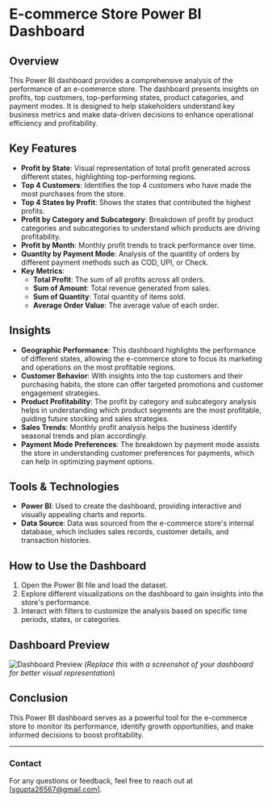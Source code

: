 # E-commerce Store Power BI Dashboard

## Overview
This Power BI dashboard provides a comprehensive analysis of the performance of an e-commerce store. The dashboard presents insights on profits, top customers, top-performing states, product categories, and payment modes. It is designed to help stakeholders understand key business metrics and make data-driven decisions to enhance operational efficiency and profitability.

## Key Features
- **Profit by State**: Visual representation of total profit generated across different states, highlighting top-performing regions.
- **Top 4 Customers**: Identifies the top 4 customers who have made the most purchases from the store.
- **Top 4 States by Profit**: Shows the states that contributed the highest profits.
- **Profit by Category and Subcategory**: Breakdown of profit by product categories and subcategories to understand which products are driving profitability.
- **Profit by Month**: Monthly profit trends to track performance over time.
- **Quantity by Payment Mode**: Analysis of the quantity of orders by different payment methods such as COD, UPI, or Check.
- **Key Metrics**:
  - **Total Profit**: The sum of all profits across all orders.
  - **Sum of Amount**: Total revenue generated from sales.
  - **Sum of Quantity**: Total quantity of items sold.
  - **Average Order Value**: The average value of each order.

## Insights
- **Geographic Performance**: This dashboard highlights the performance of different states, allowing the e-commerce store to focus its marketing and operations on the most profitable regions.
- **Customer Behavior**: With insights into the top customers and their purchasing habits, the store can offer targeted promotions and customer engagement strategies.
- **Product Profitability**: The profit by category and subcategory analysis helps in understanding which product segments are the most profitable, guiding future stocking and sales strategies.
- **Sales Trends**: Monthly profit analysis helps the business identify seasonal trends and plan accordingly.
- **Payment Mode Preferences**: The breakdown by payment mode assists the store in understanding customer preferences for payments, which can help in optimizing payment options.

## Tools & Technologies
- **Power BI**: Used to create the dashboard, providing interactive and visually appealing charts and reports.
- **Data Source**: Data was sourced from the e-commerce store's internal database, which includes sales records, customer details, and transaction histories.

## How to Use the Dashboard
1. Open the Power BI file and load the dataset.
2. Explore different visualizations on the dashboard to gain insights into the store's performance.
3. Interact with filters to customize the analysis based on specific time periods, states, or categories.

## Dashboard Preview
![Dashboard Preview](dashboard_screenshot.png) 
(*Replace this with a screenshot of your dashboard for better visual representation*)

## Conclusion
This Power BI dashboard serves as a powerful tool for the e-commerce store to monitor its performance, identify growth opportunities, and make informed decisions to boost profitability.

---

### Contact
For any questions or feedback, feel free to reach out at [sgupta26567@gmail.com].

